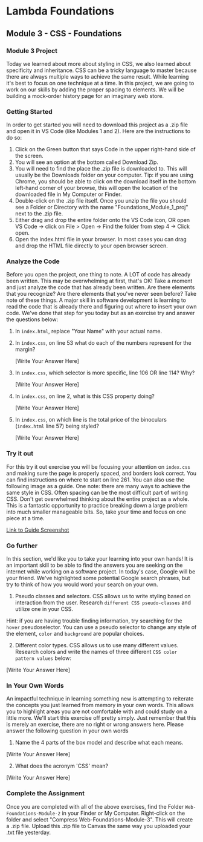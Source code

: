# Lambda Foundations

## Module 3 - CSS - Foundations

### Module 3 Project

Today we learned about more about styling in CSS, we also learned about specificity and inheritance. CSS can be a tricky language to master because there are always multiple ways to achieve the same result. While learning it's best to focus on one technique at a time. In this project, we are going to work on our skills by adding the proper spacing to elements. We will be building a mock-order history page for an imaginary web store.

### Getting Started

In order to get started you will need to download this project as a .zip file and open it in VS Code (like Modules 1 and 2). Here are the instructions to do so:

1. Click on the Green button that says Code in the upper right-hand side of the screen.
2. You will see an option at the bottom called Download Zip.
3. You will need to find the place the .zip file is downloaded to. This will usually be the Downloads folder on your computer. Tip: if you are using Chrome, you should be able to click on the download itself in the bottom left-hand corner of your browse, this will open the location of the downloaded file in My Computer or Finder.
4. Double-click on the .zip file itself. Once you unzip the file you should see a Folder or Directory with the name "Foundations_Module_1_proj" next to the .zip file.
5. Either drag and drop the entire folder onto the VS Code icon, OR open VS Code -> click on File > Open -> Find the folder from step 4 -> Click open.
6. Open the index.html file in your browser. In most cases you can drag and drop the HTML file directly to your open browser screen.

### Analyze the Code

Before you open the project, one thing to note. A LOT of code has already been written. This may be overwhelming at first, that's OK! Take a moment and just analyze the code that has already been written. Are there elements that you recognize? Are there elements that you've never seen before? Take note of these things. A major skill in software development is learning to read the code that is already there and figuring out where to insert your own code. We've done that step for you today but as an exercise try and answer the questions below:

1. In `index.html`, replace "Your Name" with your actual name.

2. In `index.css`, on line 53 what do each of the numbers represent for the margin?

   [Write Your Answer Here]

3. In `index.css`, which selector is more specific, line 106 OR line 114? Why?

   [Write Your Answer Here]

4. In `index.css`, on line 2, what is this CSS property doing?

   [Write Your Answer Here]

5. In `index.css`, on which line is the total price of the binoculars (`index.html` line 57) being styled?

   [Write Your Answer Here]

### Try it out

For this try it out exercise you will be focusing your attention on `index.css` and making sure the page is properly spaced, and borders look correct. You can find instructions on where to start on line 261. You can also use the following image as a guide. One note: there are many ways to achieve the same style in CSS. Often spacing can be the most difficult part of writing CSS. Don't get overwhelmed thinking about the entire project as a whole. This is a fantastic opportunity to practice breaking down a large problem into much smaller manageable bits. So, take your time and focus on one piece at a time.

[Link to Guide Screenshot]("./assets/GuideScreenshot.png)

### Go further

In this section, we'd like you to take your learning into your own hands! It is an important skill to be able to find the answers you are seeking on the internet while working on a software project. In today's case, Google will be your friend. We've highlighted some potential Google search phrases, but try to think of how you would word your search on your own.

1. Pseudo classes and selectors. CSS allows us to write styling based on interaction from the user. Research `different CSS pseudo-classes` and utilize one in your CSS.

Hint: if you are having trouble finding information, try searching for the `hover` pseudoselector. You can use a pseudo selector to change any style of the element, `color` and `background` are popular choices.

2. Different color types. CSS allows us to use many different values. Research colors and write the names of three different `CSS color pattern values` below:

[Write Your Answer Here]

### In Your Own Words

An impactful technique in learning something new is attempting to reiterate the concepts you just learned from memory in your own words. This allows you to highlight areas you are not comfortable with and could study on a little more. We'll start this exercise off pretty simply. Just remember that this is merely an exercise, there are no right or wrong answers here. Please answer the following question in your own words

1. Name the 4 parts of the box model and describe what each means.

[Write Your Answer Here]

2. What does the acronym 'CSS' mean?

[Write Your Answer Here]

### Complete the Assignment

Once you are completed with all of the above exercises, find the Folder `Web-Foundations-Module-2` in your Finder or My Computer. Right-click on the folder and select "Compress Web-Foundations-Module-3". This will create a .zip file. Upload this .zip file to Canvas the same way you uploaded your .txt file yesterday.
